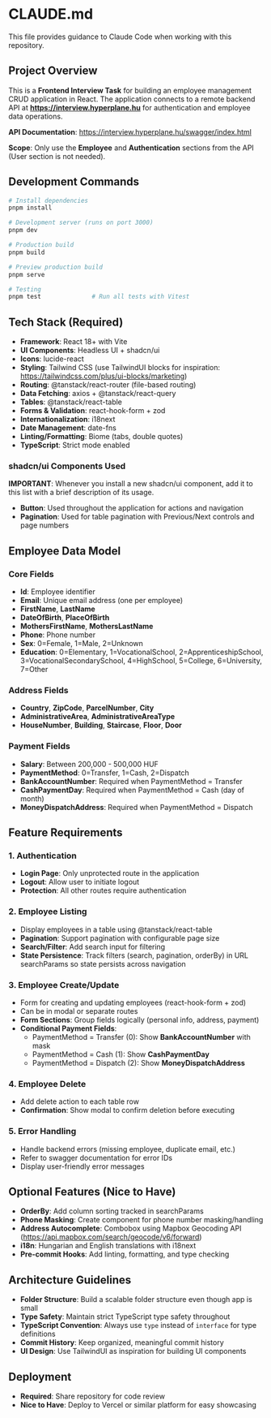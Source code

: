 # CLAUDE.md

This file provides guidance to Claude Code when working with this repository.

## Project Overview

This is a **Frontend Interview Task** for building an employee management CRUD application in React. The application connects to a remote backend API at **https://interview.hyperplane.hu** for authentication and employee data operations.

**API Documentation**: https://interview.hyperplane.hu/swagger/index.html

**Scope**: Only use the **Employee** and **Authentication** sections from the API (User section is not needed).

## Development Commands

```bash
# Install dependencies
pnpm install

# Development server (runs on port 3000)
pnpm dev

# Production build
pnpm build

# Preview production build
pnpm serve

# Testing
pnpm test              # Run all tests with Vitest

```

## Tech Stack (Required)

- **Framework**: React 18+ with Vite
- **UI Components**: Headless UI + shadcn/ui
- **Icons**: lucide-react
- **Styling**: Tailwind CSS (use TailwindUI blocks for inspiration: https://tailwindcss.com/plus/ui-blocks/marketing)
- **Routing**: @tanstack/react-router (file-based routing)
- **Data Fetching**: axios + @tanstack/react-query
- **Tables**: @tanstack/react-table
- **Forms & Validation**: react-hook-form + zod
- **Internationalization**: i18next
- **Date Management**: date-fns
- **Linting/Formatting**: Biome (tabs, double quotes)
- **TypeScript**: Strict mode enabled

### shadcn/ui Components Used
**IMPORTANT**: Whenever you install a new shadcn/ui component, add it to this list with a brief description of its usage.

- **Button**: Used throughout the application for actions and navigation
- **Pagination**: Used for table pagination with Previous/Next controls and page numbers

## Employee Data Model

### Core Fields
- **Id**: Employee identifier
- **Email**: Unique email address (one per employee)
- **FirstName**, **LastName**
- **DateOfBirth**, **PlaceOfBirth**
- **MothersFirstName**, **MothersLastName**
- **Phone**: Phone number
- **Sex**: 0=Female, 1=Male, 2=Unknown
- **Education**: 0=Elementary, 1=VocationalSchool, 2=ApprenticeshipSchool, 3=VocationalSecondarySchool, 4=HighSchool, 5=College, 6=University, 7=Other

### Address Fields
- **Country**, **ZipCode**, **ParcelNumber**, **City**
- **AdministrativeArea**, **AdministrativeAreaType**
- **HouseNumber**, **Building**, **Staircase**, **Floor**, **Door**

### Payment Fields
- **Salary**: Between 200,000 - 500,000 HUF
- **PaymentMethod**: 0=Transfer, 1=Cash, 2=Dispatch
- **BankAccountNumber**: Required when PaymentMethod = Transfer
- **CashPaymentDay**: Required when PaymentMethod = Cash (day of month)
- **MoneyDispatchAddress**: Required when PaymentMethod = Dispatch

## Feature Requirements

### 1. Authentication
- **Login Page**: Only unprotected route in the application
- **Logout**: Allow user to initiate logout
- **Protection**: All other routes require authentication

### 2. Employee Listing
- Display employees in a table using @tanstack/react-table
- **Pagination**: Support pagination with configurable page size
- **Search/Filter**: Add search input for filtering
- **State Persistence**: Track filters (search, pagination, orderBy) in URL searchParams so state persists across navigation

### 3. Employee Create/Update
- Form for creating and updating employees (react-hook-form + zod)
- Can be in modal or separate routes
- **Form Sections**: Group fields logically (personal info, address, payment)
- **Conditional Payment Fields**:
  - PaymentMethod = Transfer (0): Show **BankAccountNumber** with mask
  - PaymentMethod = Cash (1): Show **CashPaymentDay**
  - PaymentMethod = Dispatch (2): Show **MoneyDispatchAddress**

### 4. Employee Delete
- Add delete action to each table row
- **Confirmation**: Show modal to confirm deletion before executing

### 5. Error Handling
- Handle backend errors (missing employee, duplicate email, etc.)
- Refer to swagger documentation for error IDs
- Display user-friendly error messages

## Optional Features (Nice to Have)

- **OrderBy**: Add column sorting tracked in searchParams
- **Phone Masking**: Create component for phone number masking/handling
- **Address Autocomplete**: Combobox using Mapbox Geocoding API (https://api.mapbox.com/search/geocode/v6/forward)
- **i18n**: Hungarian and English translations with i18next
- **Pre-commit Hooks**: Add linting, formatting, and type checking

## Architecture Guidelines

- **Folder Structure**: Build a scalable folder structure even though app is small
- **Type Safety**: Maintain strict TypeScript type safety throughout
- **TypeScript Convention**: Always use `type` instead of `interface` for type definitions
- **Commit History**: Keep organized, meaningful commit history
- **UI Design**: Use TailwindUI as inspiration for building UI components

## Deployment

- **Required**: Share repository for code review
- **Nice to Have**: Deploy to Vercel or similar platform for easy showcasing





